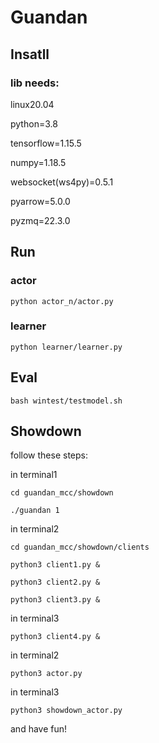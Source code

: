 # Guandan
## Insatll 
### lib needs:

linux20.04

python=3.8

tensorflow=1.15.5

numpy=1.18.5

websocket(ws4py)=0.5.1

pyarrow=5.0.0

pyzmq=22.3.0

## Run
### actor
`python actor_n/actor.py`

### learner
`python learner/learner.py`

## Eval

`bash wintest/testmodel.sh`

## Showdown

follow these steps:

in terminal1

`cd guandan_mcc/showdown`

`./guandan 1`

in terminal2

`cd guandan_mcc/showdown/clients`

`python3 client1.py &`

`python3 client2.py &`

`python3 client3.py &`

in terminal3

`python3 client4.py &`

in terminal2

`python3 actor.py`

in terminal3

`python3 showdown_actor.py`

and have fun!
